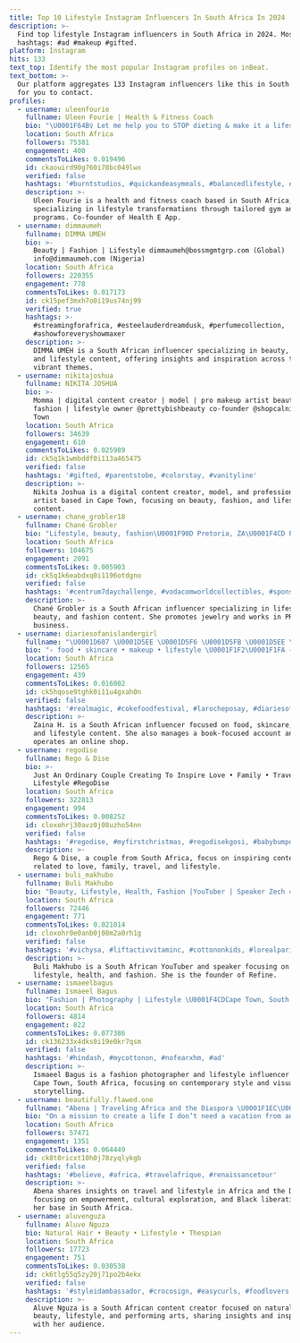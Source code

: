 ```yaml
---
title: Top 10 Lifestyle Instagram Influencers In South Africa In 2024
description: >-
  Find top lifestyle Instagram influencers in South Africa in 2024. Most popular
  hashtags: #ad #makeup #gifted.
platform: Instagram
hits: 133
text_top: Identify the most popular Instagram profiles on inBeat.
text_bottom: >-
  Our platform aggregates 133 Instagram influencers like this in South Africa
  for you to contact.
profiles:
  - username: uleenfourie
    fullname: Uleen Fourie | Health & Fitness Coach
    bio: "\U0001F64B‍♀️ Let me help you to STOP dieting & make it a lifestyle \U0001F4D6 Health Coach \U0001F4F1Co-founder @health_eapp \U0001F447Gym & Home Programs"
    location: South Africa
    followers: 75381
    engagement: 400
    commentsToLikes: 0.019496
    id: ckaouird90g760i78bc049lwx
    verified: false
    hashtags: '#burntstudios, #quickandeasymeals, #balancedlifestyle, #bodylove'
    description: >-
      Uleen Fourie is a health and fitness coach based in South Africa,
      specializing in lifestyle transformations through tailored gym and home
      programs. Co-founder of Health E App.
  - username: dimmaumeh
    fullname: DIMMA UMEH
    bio: >-
      Beauty | Fashion | Lifestyle dimmaumeh@bossmgmtgrp.com (Global)
      info@dimmaumeh.com (Nigeria)
    location: South Africa
    followers: 220355
    engagement: 778
    commentsToLikes: 0.017173
    id: ck15pef3mxh7o0i19us74nj99
    verified: true
    hashtags: >-
      #streamingforafrica, #esteelauderdreamdusk, #perfumecollection,
      #ashowforeveryshowmaxer
    description: >-
      DIMMA UMEH is a South African influencer specializing in beauty, fashion,
      and lifestyle content, offering insights and inspiration across these
      vibrant themes.
  - username: nikitajoshua
    fullname: NIKITA JOSHUA
    bio: >-
      Momma | digital content creator | model | pro makeup artist beauty |
      fashion | lifestyle owner @prettybishbeauty co-founder @shopcalnik Cape
      Town
    location: South Africa
    followers: 34639
    engagement: 610
    commentsToLikes: 0.025989
    id: ck5q1k1wmbddf0i113a465475
    verified: false
    hashtags: '#gifted, #parentstobe, #colorstay, #vanityline'
    description: >-
      Nikita Joshua is a digital content creator, model, and professional makeup
      artist based in Cape Town, focusing on beauty, fashion, and lifestyle
      content.
  - username: chane_grobler18
    fullname: Chané Grobler
    bio: "Lifestyle, beauty, fashion\U0001F90D Pretoria, ZA\U0001F4CD PR & Business: info@starburstmusic.co.za @starburst_promotions @johanstroh \U0001FA77 Jewelry: @gracethebrand.co.za \U0001F49B"
    location: South Africa
    followers: 104675
    engagement: 2091
    commentsToLikes: 0.005903
    id: ck5q1k6eabdxq0i1196otdgno
    verified: false
    hashtags: '#centrum7daychallenge, #vodacomworldcollectibles, #sponsored, #ad'
    description: >-
      Chané Grobler is a South African influencer specializing in lifestyle,
      beauty, and fashion content. She promotes jewelry and works in PR and
      business.
  - username: diariesofanislandergirl
    fullname: "\U0001D607 \U0001D5EE \U0001D5F6 \U0001D5FB \U0001D5EE \U0001D5F5  ✨"
    bio: "✧ food • skincare • makeup • lifestyle \U0001F1F2\U0001F1FA ✧ shop @_mocouture_ ✧ book acc @diariesofabooknerd ✧ other links ⤵"
    location: South Africa
    followers: 12565
    engagement: 439
    commentsToLikes: 0.016002
    id: ck5hqose9tghk0i11u4gxah0n
    verified: false
    hashtags: '#realmagic, #cokefoodfestival, #larocheposay, #diariesofanislandergirl'
    description: >-
      Zaina H. is a South African influencer focused on food, skincare, makeup,
      and lifestyle content. She also manages a book-focused account and
      operates an online shop.
  - username: regodise
    fullname: Rego & Dise
    bio: >-
      Just An Ordinary Couple Creating To Inspire Love • Family • Travel &
      Lifestyle #RegoDise
    location: South Africa
    followers: 322813
    engagement: 994
    commentsToLikes: 0.008252
    id: cloxohrj30avz0j08uzho54nn
    verified: false
    hashtags: '#regodise, #myfirstchristmas, #regodisekgosi, #babybumpday'
    description: >-
      Rego & Dise, a couple from South Africa, focus on inspiring content
      related to love, family, travel, and lifestyle.
  - username: buli_makhubo
    fullname: Buli Makhubo
    bio: "Beauty, Lifestyle, Health, Fashion |YouTuber | Speaker Zech 4:6 Intentional about Living A Life Well Built\U0001F90D Founder: @refiine_"
    location: South Africa
    followers: 72446
    engagement: 771
    commentsToLikes: 0.021014
    id: cloxohr0e0anb0j08m2a0rh1g
    verified: false
    hashtags: '#vichysa, #liftactivvitaminc, #cottononkids, #lorealparissa'
    description: >-
      Buli Makhubo is a South African YouTuber and speaker focusing on beauty,
      lifestyle, health, and fashion. She is the founder of Refine.
  - username: ismaeelbagus
    fullname: Ismaeel Bagus
    bio: "Fashion | Photography | Lifestyle \U0001F4CDCape Town, South Africa \U0001F4E8 ismaeelbagus@gmail.com \U0001F4F8 @flashmeishi Tiktok: ismaeel.bagus"
    location: South Africa
    followers: 4814
    engagement: 822
    commentsToLikes: 0.077386
    id: ck136233x4dks0i19e0kr7qsm
    verified: false
    hashtags: '#hindash, #mycottonon, #nofearxhm, #ad'
    description: >-
      Ismaeel Bagus is a fashion photographer and lifestyle influencer based in
      Cape Town, South Africa, focusing on contemporary style and visual
      storytelling.
  - username: beautifully.flawed.one
    fullname: "Abena | Traveling Africa and the Diaspora \U0001F1EC\U0001F1ED"
    bio: "On a mission to create a life I don’t need a vacation from and helping you to do it too! Travel, Lifestyle, Black Liberation✊\U0001F3FF\U0001F4CDDAKAR Free \U0001F1E8\U0001F1E9\U0001F1F8\U0001F1E9\U0001F1F5\U0001F1F8"
    location: South Africa
    followers: 57471
    engagement: 1351
    commentsToLikes: 0.064449
    id: ck8t0ricxt10h0j78zyqlykgb
    verified: false
    hashtags: '#believe, #africa, #travelafrique, #renaissancetour'
    description: >-
      Abena shares insights on travel and lifestyle in Africa and the Diaspora,
      focusing on empowerment, cultural exploration, and Black liberation from
      her base in South Africa.
  - username: aluvenguza
    fullname: Aluve Nguza
    bio: Natural Hair • Beauty • Lifestyle • Thespian
    location: South Africa
    followers: 17723
    engagement: 751
    commentsToLikes: 0.030538
    id: ck6tlg55q5zy20j71po2b4ekx
    verified: false
    hashtags: '#styleidambassador, #crocosign, #easycurls, #foodlovers'
    description: >-
      Aluve Nguza is a South African content creator focused on natural hair,
      beauty, lifestyle, and performing arts, sharing insights and inspiration
      with her audience.
---
```


